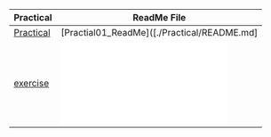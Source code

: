 | Practical | ReadMe File |
|-----------|--------|
|[Practical](./Practical)|[Practial01_ReadMe]([./Practical/README.md]
|[exercise](./exercise)|![exercise01_ReadMe](./exercise/README.md)|
